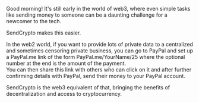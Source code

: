 Good morning! 
It's still early in the world of web3, where even simple tasks like sending money to someone can be a daunting challenge for a newcomer to the tech.

SendCrypto makes this easier.

In the web2 world, if you want to provide lots of private data to a centralized and sometimes censoring private business,
you can go to PayPal and set up a PayPal.me link of the form PayPal.me/YourName/25 where the optional number at the end is the amount of the payment.  
You can then share this link with others who can click on it and after further confirming details with PayPal, send their money to your PayPal account.  

SendCrypto is the web3 equivalent of that, bringing the benefits of decentralization and access to cryptocurrency.
